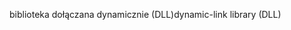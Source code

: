 <span data-ttu-id="67061-101">biblioteka dołączana dynamicznie (DLL)</span><span class="sxs-lookup"><span data-stu-id="67061-101">dynamic-link library (DLL)</span></span>